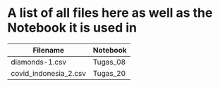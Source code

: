 # A list of all files here as well as the Notebook it is used in

| Filename | Notebook | 
| ----------- | ----------- |
| diamonds-1.csv | Tugas_08 |
| covid_indonesia_2.csv | Tugas_20 |
